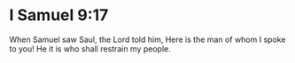 # I Samuel 9:17

When Samuel saw Saul, the Lord told him, Here is the man of whom I spoke to you! He it is who shall restrain my people.
